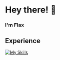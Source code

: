 # Hey there! 👋
### I'm Flax


## Experience
[![My Skills](https://skillicons.dev/icons?i=js,nodejs,mongodb,ps,react,linux,py,vscode,ts,pr,lua,html,css,github,discord&theme=dark)](https://skillicons.dev)
